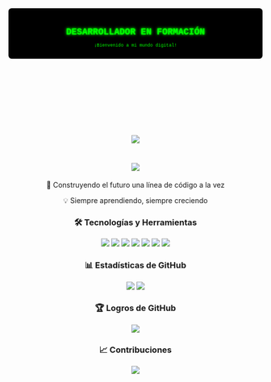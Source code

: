 <svg fill="none" viewBox="0 0 800 400" width="800" height="400" xmlns="http://www.w3.org/2000/svg">
  <foreignObject width="100%" height="100%">
    <div xmlns="http://www.w3.org/1999/xhtml">
      <style>
        .matrix-container {
          background: #000;
          color: #0f0;
          font-family: 'Courier New', monospace;
          padding: 20px;
          border-radius: 10px;
          text-align: center;
        }
        .matrix-text {
          animation: matrix-glow 2s ease-in-out infinite alternate;
        }
        @keyframes matrix-glow {
          from { text-shadow: 0 0 5px #0f0, 0 0 10px #0f0; }
          to { text-shadow: 0 0 10px #0f0, 0 0 20px #0f0, 0 0 30px #0f0; }
        }
      </style>
      <div class="matrix-container">
        <h1 class="matrix-text">DESARROLLADOR EN FORMACIÓN</h1>
        <p>¡Bienvenido a mi mundo digital!</p>
      </div>
    </div>
  </foreignObject>
</svg>


<div align="center">
  <img src="https://capsule-render.vercel.app/api?type=waving&color=gradient&height=200&section=header&text=Tu%20Nombre&fontSize=80&fontAlignY=35&animation=twinkling&fontColor=ffffff" />
  
  <h1>
    <img src="https://readme-typing-svg.herokuapp.com/?lines=Estudiante+de+Programación;Futuro+Full+Stack+Developer;Apasionado+por+la+Tecnología&center=true&size=30&color=00ff00">
  </h1>
  
  <p>🚀 Construyendo el futuro una línea de código a la vez</p>
  <p>💡 Siempre aprendiendo, siempre creciendo</p>
</div>


<h3 align="center">🛠️ Tecnologías y Herramientas</h3>
<div align="center">
  <img src="https://img.shields.io/badge/HTML5-E34F26?style=for-the-badge&logo=html5&logoColor=white" />
  <img src="https://img.shields.io/badge/CSS3-1572B6?style=for-the-badge&logo=css3&logoColor=white" />
  <img src="https://img.shields.io/badge/JavaScript-323330?style=for-the-badge&logo=javascript&logoColor=F7DF1E" />
  <img src="https://img.shields.io/badge/Python-3776AB?style=for-the-badge&logo=python&logoColor=white" />
  <img src="https://img.shields.io/badge/Git-F05032?style=for-the-badge&logo=git&logoColor=white" />
  <img src="https://img.shields.io/badge/GitHub-100000?style=for-the-badge&logo=github&logoColor=white" />
  <img src="https://img.shields.io/badge/VS_Code-007ACC?style=for-the-badge&logo=visual-studio-code&logoColor=white" />
</div>

<h3 align="center">📊 Estadísticas de GitHub</h3>
<div align="center">
  <img src="https://github-readme-stats.vercel.app/api?username=TU_USERNAME&show_icons=true&theme=matrix&hide_border=true&bg_color=0d1117&title_color=00ff00&icon_color=00ff00&text_color=ffffff" />
  <img src="https://github-readme-streak-stats.herokuapp.com/?user=TU_USERNAME&theme=matrix&hide_border=true&background=0d1117&stroke=00ff00&ring=00ff00&fire=00ff00&currStreakLabel=00ff00" />
</div>


<h3 align="center">🏆 Logros de GitHub</h3>
<div align="center">
  <img src="https://github-profile-trophy.vercel.app/?username=TU_USERNAME&theme=matrix&no-frame=true&no-bg=false&margin-w=4&row=1" />
</div>

<h3 align="center">📈 Contribuciones</h3>
<div align="center">
  <img src="https://github-readme-activity-graph.cyclic.app/graph?username=TU_USERNAME&theme=github-compact&bg_color=0d1117&color=00ff00&line=00ff00&point=ffffff&area=true&hide_border=true" />
</div>
